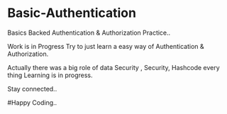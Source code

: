 # Basic-Authentication
Basics Backed Authentication &amp; Authorization Practice..

Work is in Progress
Try to just learn a easy way of Authentication & Authorization.

Actually there was a big role of data Security , Security, Hashcode every thing Learning is in progress.

Stay connected..

#Happy Coding..
